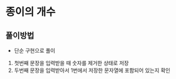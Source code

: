 # 종이의 개수
## 풀이방법
- 단순 구현으로 풀이
1. 첫번째 문장을 입력받을 때 숫자를 제거한 상태로 저장
2. 두번째 문장을 입력받아서 1번에서 저장한 문자열에 포함되어 있는지 확인